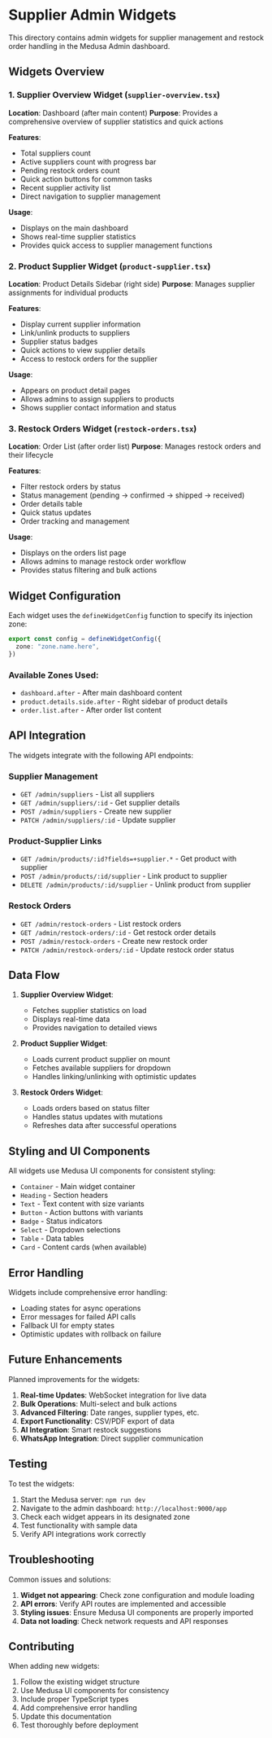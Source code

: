 # Supplier Admin Widgets

This directory contains admin widgets for supplier management and restock order handling in the Medusa Admin dashboard.

## Widgets Overview

### 1. Supplier Overview Widget (`supplier-overview.tsx`)

**Location**: Dashboard (after main content)
**Purpose**: Provides a comprehensive overview of supplier statistics and quick actions

**Features**:
- Total suppliers count
- Active suppliers count with progress bar
- Pending restock orders count
- Quick action buttons for common tasks
- Recent supplier activity list
- Direct navigation to supplier management

**Usage**:
- Displays on the main dashboard
- Shows real-time supplier statistics
- Provides quick access to supplier management functions

### 2. Product Supplier Widget (`product-supplier.tsx`)

**Location**: Product Details Sidebar (right side)
**Purpose**: Manages supplier assignments for individual products

**Features**:
- Display current supplier information
- Link/unlink products to suppliers
- Supplier status badges
- Quick actions to view supplier details
- Access to restock orders for the supplier

**Usage**:
- Appears on product detail pages
- Allows admins to assign suppliers to products
- Shows supplier contact information and status

### 3. Restock Orders Widget (`restock-orders.tsx`)

**Location**: Order List (after order list)
**Purpose**: Manages restock orders and their lifecycle

**Features**:
- Filter restock orders by status
- Status management (pending → confirmed → shipped → received)
- Order details table
- Quick status updates
- Order tracking and management

**Usage**:
- Displays on the orders list page
- Allows admins to manage restock order workflow
- Provides status filtering and bulk actions

## Widget Configuration

Each widget uses the `defineWidgetConfig` function to specify its injection zone:

```typescript
export const config = defineWidgetConfig({
  zone: "zone.name.here",
})
```

### Available Zones Used:

- `dashboard.after` - After main dashboard content
- `product.details.side.after` - Right sidebar of product details
- `order.list.after` - After order list content

## API Integration

The widgets integrate with the following API endpoints:

### Supplier Management
- `GET /admin/suppliers` - List all suppliers
- `GET /admin/suppliers/:id` - Get supplier details
- `POST /admin/suppliers` - Create new supplier
- `PATCH /admin/suppliers/:id` - Update supplier

### Product-Supplier Links
- `GET /admin/products/:id?fields=+supplier.*` - Get product with supplier
- `POST /admin/products/:id/supplier` - Link product to supplier
- `DELETE /admin/products/:id/supplier` - Unlink product from supplier

### Restock Orders
- `GET /admin/restock-orders` - List restock orders
- `GET /admin/restock-orders/:id` - Get restock order details
- `POST /admin/restock-orders` - Create new restock order
- `PATCH /admin/restock-orders/:id` - Update restock order status

## Data Flow

1. **Supplier Overview Widget**:
   - Fetches supplier statistics on load
   - Displays real-time data
   - Provides navigation to detailed views

2. **Product Supplier Widget**:
   - Loads current product supplier on mount
   - Fetches available suppliers for dropdown
   - Handles linking/unlinking with optimistic updates

3. **Restock Orders Widget**:
   - Loads orders based on status filter
   - Handles status updates with mutations
   - Refreshes data after successful operations

## Styling and UI Components

All widgets use Medusa UI components for consistent styling:

- `Container` - Main widget container
- `Heading` - Section headers
- `Text` - Text content with size variants
- `Button` - Action buttons with variants
- `Badge` - Status indicators
- `Select` - Dropdown selections
- `Table` - Data tables
- `Card` - Content cards (when available)

## Error Handling

Widgets include comprehensive error handling:

- Loading states for async operations
- Error messages for failed API calls
- Fallback UI for empty states
- Optimistic updates with rollback on failure

## Future Enhancements

Planned improvements for the widgets:

1. **Real-time Updates**: WebSocket integration for live data
2. **Bulk Operations**: Multi-select and bulk actions
3. **Advanced Filtering**: Date ranges, supplier types, etc.
4. **Export Functionality**: CSV/PDF export of data
5. **AI Integration**: Smart restock suggestions
6. **WhatsApp Integration**: Direct supplier communication

## Testing

To test the widgets:

1. Start the Medusa server: `npm run dev`
2. Navigate to the admin dashboard: `http://localhost:9000/app`
3. Check each widget appears in its designated zone
4. Test functionality with sample data
5. Verify API integrations work correctly

## Troubleshooting

Common issues and solutions:

1. **Widget not appearing**: Check zone configuration and module loading
2. **API errors**: Verify API routes are implemented and accessible
3. **Styling issues**: Ensure Medusa UI components are properly imported
4. **Data not loading**: Check network requests and API responses

## Contributing

When adding new widgets:

1. Follow the existing widget structure
2. Use Medusa UI components for consistency
3. Include proper TypeScript types
4. Add comprehensive error handling
5. Update this documentation
6. Test thoroughly before deployment 